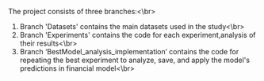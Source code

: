 The project consists of three branches:<\br>
1. Branch 'Datasets' contains the main datasets used in the study<\br>
2. Branch 'Experiments' contains the code for each experiment,analysis of their results<\br>
3. Branch ‘BestModel_analysis_implementation’ contains the code for repeating the best experiment to analyze, save, and apply the model's predictions in financial model<\br>
